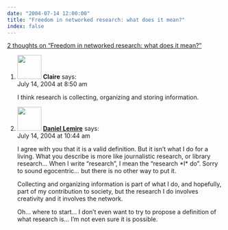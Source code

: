 ```yaml
---
date: "2004-07-14 12:00:00"
title: "Freedom in networked research: what does it mean?"
index: false
---
```


[2 thoughts on &ldquo;Freedom in networked research: what does it mean?&rdquo;](/lemire/blog/2004/07-14-freedom-in-networked-research-what-does-it-mean)

<ol class="comment-list">
<li id="comment-111" class="comment even thread-even depth-1">
<div class="comment-author vcard">
<img alt src="https://secure.gravatar.com/avatar/fadf21171b7bd1f8186404cb2c5118d5?s=56&#038;d=mm&#038;r=g" srcset="https://secure.gravatar.com/avatar/fadf21171b7bd1f8186404cb2c5118d5?s=112&#038;d=mm&#038;r=g 2x" class="avatar avatar-56 photo" height="56" width="56" decoding="async" /> <b class="fn">Claire</b> <span class="says">says:</span> </div>
<div class="comment-metadata"><time datetime="2004-07-14T08:50:41+00:00">July 14, 2004 at 8:50 am</time></a> </div>
<div class="comment-content">
<p>I think research is collecting, organizing and storing information.</p>
</div>
</li>
<li id="comment-112" class="comment odd alt thread-odd thread-alt depth-1">
<div class="comment-author vcard">
<img alt src="https://secure.gravatar.com/avatar/?s=56&#038;d=mm&#038;r=g" srcset="https://secure.gravatar.com/avatar/?s=112&#038;d=mm&#038;r=g 2x" class="avatar avatar-56 photo avatar-default" height="56" width="56" decoding="async" /> <b class="fn"><a href="https://lemire.me/blog/" class="url" rel="ugc">Daniel Lemire</a></b> <span class="says">says:</span> </div>
<div class="comment-metadata"><time datetime="2004-07-14T10:44:46+00:00">July 14, 2004 at 10:44 am</time></a> </div>
<div class="comment-content">
<p>I agree with you that it is a valid definition. But it isn&rsquo;t what I do for a living. What you describe is more like journalistic research, or library research&#8230; When I write &ldquo;research&rdquo;, I mean the &ldquo;research *I* do&rdquo;. Sorry to sound egocentric&#8230; but there is no other way to put it.</p>
<p>Collecting and organizing information is part of what I do, and hopefully, part of my contribution to society, but the research I do involves creativity and it involves the network.</p>
<p>Oh&#8230; where to start&#8230; I don&rsquo;t even want to try to propose a definition of what research is&#8230; I&rsquo;m not even sure it is possible.</p>
</div>
</li>
</ol>
